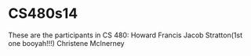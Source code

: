 
CS480s14
========

These are the participants in CS 480:
Howard Francis
Jacob Stratton(1st one booyah!!!)
Christene McInerney